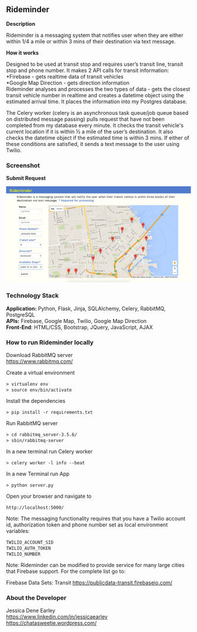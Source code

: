 Rideminder
--------


**Description**

Rideminder is a messaging system that notifies user when they are either within 1/4 a mile or within 3 mins of their destination via text message. 


**How it works**

Designed to be used at transit stop and requires user’s transit line, transit stop and phone number. It makes 2 API calls for transit information:   
   *Firebase - gets realtime data of transit vehicles   
   *Google Map Direction - gets direction information   
Rideminder analyses and processes the two types of data - gets the closest transit vehicle number in realtime and creates a datetime object using the estimated arrival time. It places the information into my Postgres database.

The Celery worker (celery is an asynchronous task queue/job queue based on distributed message passing) pulls request that have not been completed from my database every minute. It checks the transit vehicle's current location if it is within ½ a mile of the user’s destination. It also checks the datetime object if the estimated time is within 3 mins. If either of these conditions are satisfied, it sends a text message to the user using Twilio.  



### Screenshot

**Submit Request**

<img src="static/Rideminder.jpg">


### Technology Stack

**Application:** Python, Flask, Jinja, SQLAlchemy, Celery, RabbitMQ, PostgreSQL    
**APIs:** Firebase, Google Map, Twilio, Google Map Direction  
**Front-End**: HTML/CSS, Bootstrap, JQuery, JavaScript, AJAX    



### How to run Rideminder locally

Download RabbitMQ server    
https://www.rabbitmq.com/


Create a virtual environment 

```
> virtualenv env
> source env/bin/activate
```

Install the dependencies

```
> pip install -r requirements.txt
```

Run RabbitMQ server

```
> cd rabbitmq_server-3.5.6/
> sbin/rabbitmq-server 
```

In a new terminal run Celery worker
```
> celery worker -l info --beat
```

In a new Terminal run App
```
> python server.py
```


Open your browser and navigate to 

```
http://localhost:5000/
```

Note: The messaging functionality requires that you have a Twilio account id, authorization token and phone number set as local environment variables:

```
TWILIO_ACCOUNT_SID
TWILIO_AUTH_TOKEN
TWILIO_NUMBER
```

Note: Rideminder can be modified to provide service for many large cities that Firebase support. For the complete list go to:

Firebase Data Sets: Transit https://publicdata-transit.firebaseio.com/


### About the Developer    
Jessica Dene Earley    
https://www.linkedin.com/in/jessicaearley    
https://chatasweetie.wordpress.com/    
